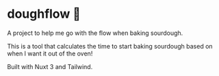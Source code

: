 # doughflow 🍞

A project to help me go with the flow when baking sourdough.

This is a tool that calculates the time to start baking sourdough based on when I want it out of the oven!

Built with Nuxt 3 and Tailwind.
